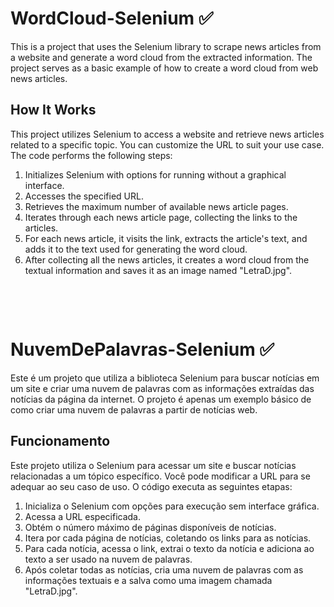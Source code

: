 
# WordCloud-Selenium ✅

This is a project that uses the Selenium library to scrape news articles from a website and generate a word cloud from the extracted information. The project serves as a basic example of how to create a word cloud from web news articles.

## How It Works

This project utilizes Selenium to access a website and retrieve news articles related to a specific topic. You can customize the URL to suit your use case. The code performs the following steps:

1. Initializes Selenium with options for running without a graphical interface.
2. Accesses the specified URL.
3. Retrieves the maximum number of available news article pages.
4. Iterates through each news article page, collecting the links to the articles.
5. For each news article, it visits the link, extracts the article's text, and adds it to the text used for generating the word cloud.
6. After collecting all the news articles, it creates a word cloud from the textual information and saves it as an image named "LetraD.jpg".


&nbsp;

&nbsp;

# NuvemDePalavras-Selenium ✅
Este é um projeto que utiliza a biblioteca Selenium para buscar notícias em um site e criar uma nuvem de palavras com as informações extraídas das notícias da página da internet.
O projeto é apenas um exemplo básico de como criar uma nuvem de palavras a partir de notícias web.

## Funcionamento

Este projeto utiliza o Selenium para acessar um site e buscar notícias relacionadas a um tópico específico. Você pode modificar a URL para se adequar ao seu caso de uso. O código executa as seguintes etapas:

1. Inicializa o Selenium com opções para execução sem interface gráfica.
2. Acessa a URL especificada.
3. Obtém o número máximo de páginas disponíveis de notícias.
4. Itera por cada página de notícias, coletando os links para as notícias.
5. Para cada notícia, acessa o link, extrai o texto da notícia e adiciona ao texto a ser usado na nuvem de palavras.
6. Após coletar todas as notícias, cria uma nuvem de palavras com as informações textuais e a salva como uma imagem chamada "LetraD.jpg".


